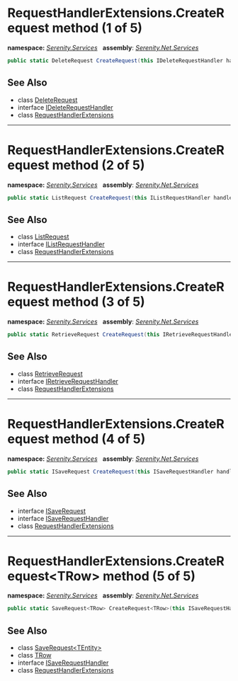 # RequestHandlerExtensions.CreateRequest method (1 of 5)
**namespace:** *[Serenity.Services](../../README.md#serenity.services-namespace)*   **assembly**: *[Serenity.Net.Services](../../README.md)*

```csharp
public static DeleteRequest CreateRequest(this IDeleteRequestHandler handler)
```

## See Also

* class [DeleteRequest](../DeleteRequest.md)
* interface [IDeleteRequestHandler](../IDeleteRequestHandler.md)
* class [RequestHandlerExtensions](../RequestHandlerExtensions.md)

---

# RequestHandlerExtensions.CreateRequest method (2 of 5)
**namespace:** *[Serenity.Services](../../README.md#serenity.services-namespace)*   **assembly**: *[Serenity.Net.Services](../../README.md)*

```csharp
public static ListRequest CreateRequest(this IListRequestHandler handler)
```

## See Also

* class [ListRequest](../ListRequest.md)
* interface [IListRequestHandler](../IListRequestHandler.md)
* class [RequestHandlerExtensions](../RequestHandlerExtensions.md)

---

# RequestHandlerExtensions.CreateRequest method (3 of 5)
**namespace:** *[Serenity.Services](../../README.md#serenity.services-namespace)*   **assembly**: *[Serenity.Net.Services](../../README.md)*

```csharp
public static RetrieveRequest CreateRequest(this IRetrieveRequestHandler handler)
```

## See Also

* class [RetrieveRequest](../RetrieveRequest.md)
* interface [IRetrieveRequestHandler](../IRetrieveRequestHandler.md)
* class [RequestHandlerExtensions](../RequestHandlerExtensions.md)

---

# RequestHandlerExtensions.CreateRequest method (4 of 5)
**namespace:** *[Serenity.Services](../../README.md#serenity.services-namespace)*   **assembly**: *[Serenity.Net.Services](../../README.md)*

```csharp
public static ISaveRequest CreateRequest(this ISaveRequestHandler handler)
```

## See Also

* interface [ISaveRequest](../ISaveRequest.md)
* interface [ISaveRequestHandler](../ISaveRequestHandler.md)
* class [RequestHandlerExtensions](../RequestHandlerExtensions.md)

---

# RequestHandlerExtensions.CreateRequest&lt;TRow&gt; method (5 of 5)
**namespace:** *[Serenity.Services](../../README.md#serenity.services-namespace)*   **assembly**: *[Serenity.Net.Services](../../README.md)*

```csharp
public static SaveRequest<TRow> CreateRequest<TRow>(this ISaveRequestHandler handler)
```

## See Also

* class [SaveRequest&lt;TEntity&gt;](../SaveRequest-1.md)
* class [TRow](../Serenity.Net.Services/../RequestHandlerExtensions.TRow.md)
* interface [ISaveRequestHandler](../ISaveRequestHandler.md)
* class [RequestHandlerExtensions](../RequestHandlerExtensions.md)